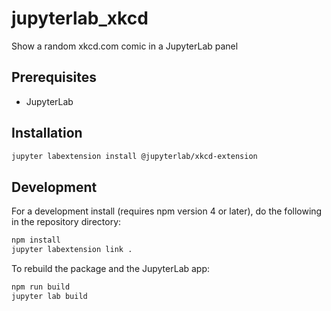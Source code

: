 # jupyterlab_xkcd

Show a random xkcd.com comic in a JupyterLab panel


## Prerequisites

* JupyterLab

## Installation

```bash
jupyter labextension install @jupyterlab/xkcd-extension
```

## Development

For a development install (requires npm version 4 or later), do the following in the repository directory:

```bash
npm install
jupyter labextension link .
```

To rebuild the package and the JupyterLab app:

```bash
npm run build
jupyter lab build
```
